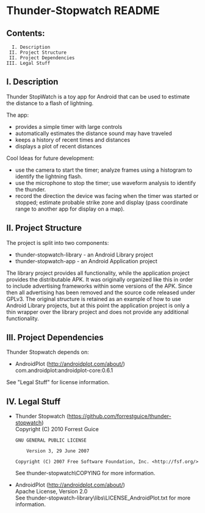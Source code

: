 <h1>Thunder-Stopwatch README</h1>

<h2>Contents:</h2>

      I. Description
     II. Project Structure
     II. Project Dependencies
    III. Legal Stuff

<h2>I. Description</h2>

Thunder StopWatch is a toy app for Android that can be used to 
estimate the distance to a flash of lightning.

The app:
  * provides a simple timer with large controls
  * automatically estimates the distance sound may have traveled
  * keeps a history of recent times and distances
  * displays a plot of recent distances

Cool Ideas for future development:
  * use the camera to start the timer; analyze frames using a histogram to identify
    the lightning flash.
  * use the microphone to stop the timer; use waveform analysis to identify the thunder.
  * record the direction the device was facing when the timer was started or stopped;
    estimate probable strike zone and display (pass coordinate range to another app for
    display on a map).
  

<h2>II. Project Structure</h2>

The project is split into two components: 
  * thunder-stopwatch-library - an Android Library project
  * thunder-stopwatch-app - an Android Application project

The library project provides all functionality, while the application project provides the distributable APK. It was originally organized like this in order to include advertising frameworks within some versions of the APK. Since then all advertising has been removed and the source code released under GPLv3. The original structure is retained as an example of how to use Android Library projects, but at this point the application project is only a thin wrapper over the library project and does not provide any additional functionality.


<h2>III. Project Dependencies</h2>

Thunder Stopwatch depends on:

  * AndroidPlot (http://androidplot.com/about/)
    com.androidplot:androidplot-core:0.6.1

See "Legal Stuff" for license information.


<h2>IV. Legal Stuff</h2>

  * Thunder Stopwatch (https://github.com/forrestguice/thunder-stopwatch) <br/>
    Copyright (C) 2010 Forrest Guice <br/>

        GNU GENERAL PUBLIC LICENSE
              
            Version 3, 29 June 2007
        
        Copyright (C) 2007 Free Software Foundation, Inc. <http://fsf.org/>            
    
    See thunder-stopwatch\COPYING for more information.


  * AndroidPlot (http://androidplot.com/about/) <br />
    Apache License, Version 2.0 <br />
    See thunder-stopwatch-library\libs\LICENSE_AndroidPlot.txt</b> for more information.
